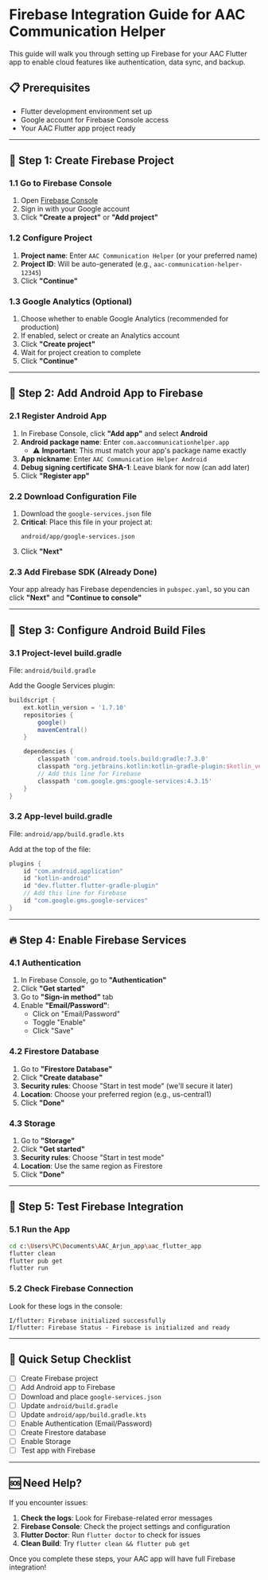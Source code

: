 # Firebase Integration Guide for AAC Communication Helper

This guide will walk you through setting up Firebase for your AAC Flutter app to enable cloud features like authentication, data sync, and backup.

## 📋 Prerequisites

- Flutter development environment set up
- Google account for Firebase Console access
- Your AAC Flutter app project ready

---

## 🚀 Step 1: Create Firebase Project

### 1.1 Go to Firebase Console
1. Open [Firebase Console](https://console.firebase.google.com/)
2. Sign in with your Google account
3. Click **"Create a project"** or **"Add project"**

### 1.2 Configure Project
1. **Project name**: Enter `AAC Communication Helper` (or your preferred name)
2. **Project ID**: Will be auto-generated (e.g., `aac-communication-helper-12345`)
3. Click **"Continue"**

### 1.3 Google Analytics (Optional)
1. Choose whether to enable Google Analytics (recommended for production)
2. If enabled, select or create an Analytics account
3. Click **"Create project"**
4. Wait for project creation to complete
5. Click **"Continue"**

---

## 🤖 Step 2: Add Android App to Firebase

### 2.1 Register Android App
1. In Firebase Console, click **"Add app"** and select **Android**
2. **Android package name**: Enter `com.aaccommunicationhelper.app`
   - ⚠️ **Important**: This must match your app's package name exactly
3. **App nickname**: Enter `AAC Communication Helper Android`
4. **Debug signing certificate SHA-1**: Leave blank for now (can add later)
5. Click **"Register app"**

### 2.2 Download Configuration File
1. Download the `google-services.json` file
2. **Critical**: Place this file in your project at:
   ```
   android/app/google-services.json
   ```
3. Click **"Next"**

### 2.3 Add Firebase SDK (Already Done)
Your app already has Firebase dependencies in `pubspec.yaml`, so you can click **"Next"** and **"Continue to console"**

---

## 🔧 Step 3: Configure Android Build Files

### 3.1 Project-level build.gradle
File: `android/build.gradle`

Add the Google Services plugin:

```gradle
buildscript {
    ext.kotlin_version = '1.7.10'
    repositories {
        google()
        mavenCentral()
    }

    dependencies {
        classpath 'com.android.tools.build:gradle:7.3.0'
        classpath "org.jetbrains.kotlin:kotlin-gradle-plugin:$kotlin_version"
        // Add this line for Firebase
        classpath 'com.google.gms:google-services:4.3.15'
    }
}
```

### 3.2 App-level build.gradle
File: `android/app/build.gradle.kts`

Add at the top of the file:
```kotlin
plugins {
    id "com.android.application"
    id "kotlin-android"
    id "dev.flutter.flutter-gradle-plugin"
    // Add this line for Firebase
    id "com.google.gms.google-services"
}
```

---

## 🔥 Step 4: Enable Firebase Services

### 4.1 Authentication
1. In Firebase Console, go to **"Authentication"**
2. Click **"Get started"**
3. Go to **"Sign-in method"** tab
4. Enable **"Email/Password"**:
   - Click on "Email/Password"
   - Toggle "Enable"
   - Click "Save"

### 4.2 Firestore Database
1. Go to **"Firestore Database"**
2. Click **"Create database"**
3. **Security rules**: Choose "Start in test mode" (we'll secure it later)
4. **Location**: Choose your preferred region (e.g., us-central1)
5. Click **"Done"**

### 4.3 Storage
1. Go to **"Storage"**
2. Click **"Get started"**
3. **Security rules**: Choose "Start in test mode"
4. **Location**: Use the same region as Firestore
5. Click **"Done"**

---

## 🧪 Step 5: Test Firebase Integration

### 5.1 Run the App
```bash
cd c:\Users\PC\Documents\AAC_Arjun_app\aac_flutter_app
flutter clean
flutter pub get
flutter run
```

### 5.2 Check Firebase Connection
Look for these logs in the console:
```
I/flutter: Firebase initialized successfully
I/flutter: Firebase Status - Firebase is initialized and ready
```

---

## 📝 Quick Setup Checklist

- [ ] Create Firebase project
- [ ] Add Android app to Firebase
- [ ] Download and place `google-services.json`
- [ ] Update `android/build.gradle`
- [ ] Update `android/app/build.gradle.kts`
- [ ] Enable Authentication (Email/Password)
- [ ] Create Firestore database
- [ ] Enable Storage
- [ ] Test app with Firebase

---

## 🆘 Need Help?

If you encounter issues:

1. **Check the logs**: Look for Firebase-related error messages
2. **Firebase Console**: Check the project settings and configuration
3. **Flutter Doctor**: Run `flutter doctor` to check for issues
4. **Clean Build**: Try `flutter clean && flutter pub get`

Once you complete these steps, your AAC app will have full Firebase integration!
